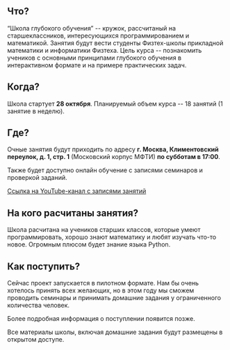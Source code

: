 ## Что?

“Школа глубокого обучения” -- кружок, рассчитаный на старшеклассников, интересующихся программированием и математикой. Занятия будут вести студенты Физтех-школы прикладной математики и информатики Физтеха. Цель курса -- познакомить учеников с основными принципами глубокого обучения в интерактивном формате и на примере практических задач.

## Когда?

Школа стартует **28 октября**. Планируемый объем курса -- 18 занятий (1 занятие в неделю).

## Где?

Очные занятия будут приходить по адресу **г. Москва, Климентовский переулок, д. 1, стр. 1** (Московский корпус МФТИ) **по субботам в 17:00**.

Также будет доступно онлайн обучение с записями семинаров и проверкой заданий.

[Ссылка на YouTube-канал с записями занятий](#https://www.youtube.com/channel/UCFTNoZYjkg-3LZTHrHfV1nQ)

## На кого расчитаны занятия?

Школа расчитана на учеников старших классов, которые умеют программировать, хорошо знают математику и любят изучать что-то новое. Огромным плюсом будет знание языка Python.

## Как поступить?

Сейчас проект запускается в пилотном формате. Нам бы очень хотелось принять всех желающих, но в этом году мы сможем проводить семинары и принимать домашние задания у ограниченного количества человек.

Более подробная информация о поступлении появится позже.

Все материалы школы, включая домашние задания будут размещены в открытом доступе.
